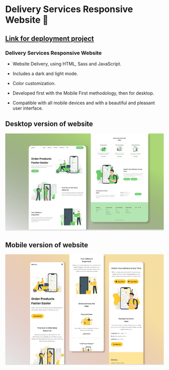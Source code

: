 # Delivery Services Responsive Website 🛵

## [Link for deployment project](https://burulai-narzieva.github.io/burulai-narzieva-delivery-services-responsive-website/)

### Delivery Services Responsive Website

- Website Delivery, using HTML, Sass and JavaScript.

- Includes a dark and light mode.

- Color customization.

- Developed first with the Mobile First methodology, then for desktop.

- Compatible with all mobile devices and with a beautiful and pleasant user interface.

## Desktop version of website

![Delivery website](/preview.png)

## Mobile version of website

![Delivery website](/preview-mobile-version.png)

